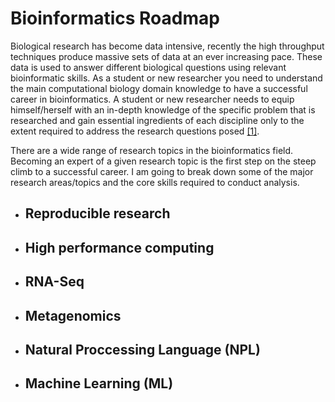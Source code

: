 # Bioinformatics Roadmap
Biological research has become data intensive, recently the high throughput techniques produce massive sets of data at an ever increasing pace. 
These data is used to answer different biological questions using relevant bioinformatic skills. As a student or new researcher you need to understand the main 
computational biology domain knowledge to have a successful career in bioinformatics. A student or new researcher needs to equip himself/herself with an in-depth 
knowledge of the specific problem that is researched and gain essential ingredients of each discipline only to the extent required to address the research questions 
posed [[1]](https://bmcbioinformatics.biomedcentral.com/articles/10.1186/1471-2105-10-S15-S1). 

There are a wide range of research topics in the bioinformatics field. Becoming an expert of a given research topic is the first step on the steep climb to a successful career.
I am going to break down some of the major research areas/topics and the core skills required to conduct analysis.

- ## Reproducible research

- ## High performance computing

- ## RNA-Seq 

- ## Metagenomics

- ## Natural Proccessing Language (NPL)

- ## Machine Learning (ML)
